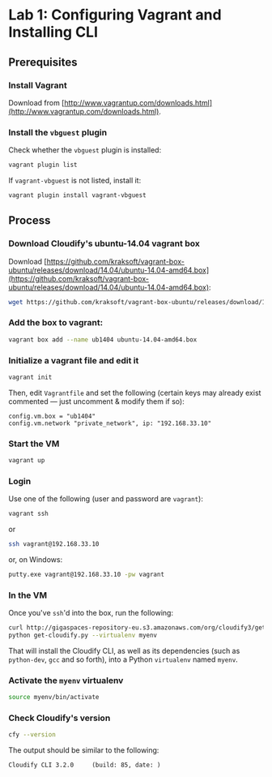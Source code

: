 # Lab 1: Configuring Vagrant and Installing CLI

## Prerequisites

### Install Vagrant
Download from [http://www.vagrantup.com/downloads.html](http://www.vagrantup.com/downloads.html).

### Install the `vbguest` plugin
Check whether the `vbguest` plugin is installed:

```bash
vagrant plugin list
```

If `vagrant-vbguest` is not listed, install it:

```bash
vagrant plugin install vagrant-vbguest
```

## Process

### Download Cloudify's ubuntu-14.04 vagrant box

Download [https://github.com/kraksoft/vagrant-box-ubuntu/releases/download/14.04/ubuntu-14.04-amd64.box](https://github.com/kraksoft/vagrant-box-ubuntu/releases/download/14.04/ubuntu-14.04-amd64.box):

```bash
wget https://github.com/kraksoft/vagrant-box-ubuntu/releases/download/14.04/ubuntu-14.04-amd64.box
```

### Add the box to vagrant:

```bash
vagrant box add --name ub1404 ubuntu-14.04-amd64.box
```

### Initialize a vagrant file and edit it

```bash
vagrant init
```

Then, edit `Vagrantfile` and set the following (certain keys may already exist commented — just uncomment & modify them if so):

```
config.vm.box = "ub1404"
config.vm.network "private_network", ip: "192.168.33.10"
```

### Start the VM

```bash
vagrant up
```

### Login

Use one of the following (user and password are `vagrant`):

```bash
vagrant ssh
```

or

```bash
ssh vagrant@192.168.33.10
```

or, on Windows:

```bat
putty.exe vagrant@192.168.33.10 -pw vagrant
```

### In the VM

Once you've `ssh`'d into the box, run the following:

```bash
curl http://gigaspaces-repository-eu.s3.amazonaws.com/org/cloudify3/get-cloudify.py -o get-cloudify.py
python get-cloudify.py --virtualenv myenv
```

That will install the Cloudify CLI, as well as its dependencies (such as `python-dev`, `gcc` and so forth), into a Python `virtualenv` named `myenv`.

### Activate the `myenv` virtualenv

```bash
source myenv/bin/activate
```

### Check Cloudify's version

```bash
cfy --version
```

The output should be similar to the following:

```
Cloudify CLI 3.2.0     (build: 85, date: )
```